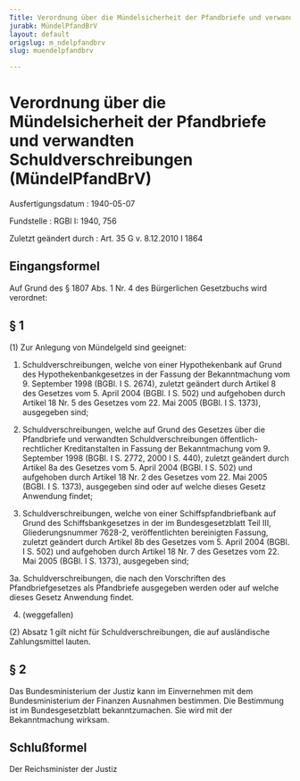 ```yaml
---
Title: Verordnung über die Mündelsicherheit der Pfandbriefe und verwandten Schuldverschreibungen
jurabk: MündelPfandBrV
layout: default
origslug: m_ndelpfandbrv
slug: muendelpfandbrv

---
```


# Verordnung über die Mündelsicherheit der Pfandbriefe und verwandten Schuldverschreibungen (MündelPfandBrV)

Ausfertigungsdatum
:   1940-05-07

Fundstelle
:   RGBl I: 1940, 756

Zuletzt geändert durch
:   Art. 35 G v. 8.12.2010 I 1864


## Eingangsformel

Auf Grund des § 1807 Abs. 1 Nr. 4 des Bürgerlichen Gesetzbuchs wird
verordnet:


## § 1

(1) Zur Anlegung von Mündelgeld sind geeignet:

1.  Schuldverschreibungen, welche von einer Hypothekenbank auf Grund des
    Hypothekenbankgesetzes in der Fassung der Bekanntmachung vom 9.
    September 1998 (BGBl. I S. 2674), zuletzt geändert durch Artikel 8 des
    Gesetzes vom 5. April 2004 (BGBl. I S. 502) und aufgehoben durch
    Artikel 18 Nr. 5 des Gesetzes vom 22. Mai 2005 (BGBl. I S. 1373),
    ausgegeben sind;


2.  Schuldverschreibungen, welche auf Grund des Gesetzes über die
    Pfandbriefe und verwandten Schuldverschreibungen öffentlich-
    rechtlicher Kreditanstalten in Fassung der Bekanntmachung vom 9.
    September 1998 (BGBl. I S. 2772, 2000 I S. 440), zuletzt geändert
    durch Artikel 8a des Gesetzes vom 5. April 2004 (BGBl. I S. 502) und
    aufgehoben durch Artikel 18 Nr. 2 des Gesetzes vom 22. Mai 2005 (BGBl.
    I S. 1373), ausgegeben sind oder auf welche dieses Gesetz Anwendung
    findet;


3.  Schuldverschreibungen, welche von einer Schiffspfandbriefbank auf
    Grund des Schiffsbankgesetzes in der im Bundesgesetzblatt Teil III,
    Gliederungsnummer 7628-2, veröffentlichten bereinigten Fassung,
    zuletzt geändert durch Artikel 8b des Gesetzes vom 5. April 2004
    (BGBl. I S. 502) und aufgehoben durch Artikel 18 Nr. 7 des Gesetzes
    vom 22. Mai 2005 (BGBl. I S. 1373), ausgegeben sind;


3a. Schuldverschreibungen, die nach den Vorschriften des
    Pfandbriefgesetzes als Pfandbriefe ausgegeben werden oder auf welche
    dieses Gesetz Anwendung findet.


4.  (weggefallen)




(2) Absatz 1 gilt nicht für Schuldverschreibungen, die auf
ausländische Zahlungsmittel lauten.


## § 2

Das Bundesministerium der Justiz kann im Einvernehmen mit dem
Bundesministerium der Finanzen Ausnahmen bestimmen. Die Bestimmung ist
im Bundesgesetzblatt bekanntzumachen. Sie wird mit der Bekanntmachung
wirksam.


## Schlußformel

Der Reichsminister der Justiz

